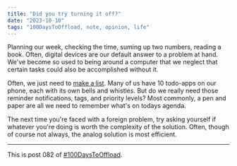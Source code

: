```yaml
---
title: "Did you try turning it off?"
date: "2023-10-10"
tags: "100DaysToOffload, note, opinion, life"
---
```


Planning our week, checking the time, suming up two numbers, reading a book. Often, digital devices are our default answer to a problem at hand. We've become so used to being around a computer that we neglect that certain tasks could also be accomplished without it.

Often, we just need to [make a list](/posts/2023-06-25-make-a-list). Many of us have 10 todo-apps on our phone, each with its own bells and whistles. But do we really need those reminder notifications, tags, and priority levels? Most commonly, a pen and paper are all we need to remember what's on todays agenda.

The next time you're faced with a foreign problem, try asking yourself if whatever you're doing is worth the complexity of the solution. Often, though of course not always, the analog solution is most efficient.

---

This is post 082 of [#100DaysToOffload](https://100daystooffload.com/).
